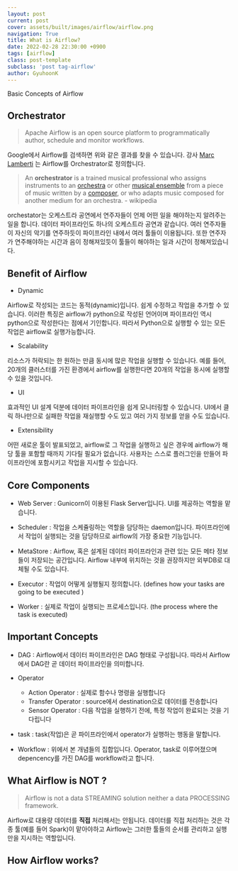 ```yaml
---
layout: post
current: post
cover: assets/built/images/airflow/airflow.png
navigation: True
title: What is Airflow?
date: 2022-02-28 22:30:00 +0900
tags: [airflow]
class: post-template
subclass: 'post tag-airflow'
author: GyuhoonK
---
```


Basic Concepts of Airflow

## Orchestrator

> Apache Airflow is an open source platform to programmatically author, schedule and monitor workflows.

Google에서 Airflow를 검색하면 위와 같은 결과를 찾을 수 있습니다. 강사 [Marc Lamberti](https://www.udemy.com/user/lockgfg/) 는 Airflow를 Orchestrator로 정의합니다.

> An **orchestrator** is a trained musical professional who assigns instruments to an [orchestra](https://en.wikipedia.org/wiki/Orchestra) or other [musical ensemble](https://en.wikipedia.org/wiki/Musical_ensemble) from a piece of music written by a [composer](https://en.wikipedia.org/wiki/Composer), or who adapts music composed for another medium for an orchestra. - wikipedia

orchestator는 오케스트라 공연에서 연주자들이 언제 어떤 일을 해야하는지 알려주는 일을 합니다. 데이터 파이프라인도 하나의 오케스트라 공연과 같습니다. 여러 연주자들이 자신의 악기를 연주하듯이 파이프라인 내에서 여러 툴들이 이용됩니다. 또한 연주자가 연주해야하는 시간과 음이 정해져있듯이 툴들이 해야하는 일과 시간이 정해져있습니다.

## Benefit of Airflow

- Dynamic

Airflow로 작성되는 코드는 동적(dynamic)입니다. 쉽게 수정하고 작업을 추가할 수 있습니다. 이러한 특징은 airflow가 python으로 작성된 언어이며 파이프라인 역시 python으로 작성한다는 점에서 기인합니다. 따라서 Python으로 실행할 수 있는 모든 작업은 airflow로 실행가능합니다. 

- Scalability

리소스가 허락되는 한 원하는 만큼 동시에 많은 작업을 실행할 수 있습니다. 예를 들어, 20개의 클러스터를 가진 환경에서 airflow를 실행한다면 20개의 작업을 동시에 실행할 수 있을 것입니다. 

- UI

효과적인 UI 설계 덕분에 데이터 파이프라인을 쉽게 모니터링할 수 있습니다. UI에서 클릭 하나만으로 실패한 작업을 재실행할 수도 있고 여러 가지 정보를 얻을 수도 있습니다. 

- Extensibility

어떤 새로운 툴이 발표되었고, airflow로 그 작업을 실행하고 싶은 경우에 airflow가 해당 툴을 포함할 때까지 기다릴 필요가 없습니다. 사용자는 스스로 플러그인을 만들어 파이프라인에 포함시키고 작업을 지시할 수 있습니다. 

## Core Components

- Web Server : Gunicorn이 이용된 Flask Server입니다. UI를 제공하는 역할을 맡습니다. 

- Scheduler  : 작업을 스케쥴링하는 역할을 담당하는 daemon입니다. 파이프라인에서 작업이 실행되는 것을 담당하므로 airflow의 가장 중요한 기능입니다.

- MetaStore : Airflow, 혹은 설계된 데이터 파이프라인과 관련 있는 모든 메타 정보들이 저장되는 공간입니다. Airflow 내부에 위치하는 것을 권장하지만 외부DB로 대체될 수도 있습니다.

- Executor : 작업이 어떻게 실행될지 정의합니다. (defines how your tasks are going to be executed )

- Worker : 실제로 작업이 실행되는 프로세스입니다. (the process where the task is executed)

## Important Concepts

- DAG : Airflow에서 데이터 파이프라인은 DAG 형태로 구성됩니다. 따라서 Airflow에서 DAG란 곧 데이터 파이프라인을 의미합니다.

- Operator
  - Action Operator : 실제로 함수나 명령을 실행합니다
  - Transfer Operator : source에서 destination으로 데이터를 전송합니다
  - Sensor Operator : 다음 작업을 실행하기 전에, 특정 작업이 완료되는 것을 기다립니다
- task :  task(작업)은 곧 파이프라인에서 operator가 실행하는 행동을 말합니다. 

- Workflow : 위에서 본 개념들의 집합입니다. Operator, task로 이루어졌으며 depencency를 가진 DAG를 workflow라고 합니다.



## What Airflow is NOT ?

> Airflow is not a data STREAMING solution neither a data PROCESSING framework.

Airflow로 대용량 데이터를 **직접** 처리해서는 안됩니다. 데이터를 직접 처리하는 것은 각종 툴(예를 들어 Spark)이 맡아야하고 Airflow는 그러한 툴들의 순서를 관리하고 실행만을 지시하는 역할입니다.



## How Airflow works?

